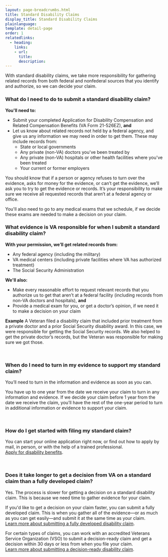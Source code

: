 ```yaml
---
layout: page-breadcrumbs.html
title: Standard Disability Claims
display_title: Standard Disability Claims
plainlanguage: 
template: detail-page
order: 1
relatedlinks:
  - heading: 
    links:
    - url: 
      title: 
      description: 
---
```

<div itemprop="description" class="va-introtext">
  
With standard disability claims, we take more responsibility for gathering related records from both federal and nonfederal sources that you identify and authorize, so we can decide your claim.

</div>

<div class="feature" markdown="0" itemscope itemtype="http://schema.org/Question">

<h3 itemprop="name">What do I need to do to submit a standard disability claim?</h3>
<div itemprop="acceptedAnswer" itemscope itemtype="http://schema.org/Answer">
<div itemprop="text">

**You'll need to:**
- Submit your completed Application for Disability Compensation and Related Compensation Benefits (VA Form 21-526EZ), **and**
- Let us know about related records not held by a federal agency, and give us any information we may need in order to get them. These may include records from:
  - State or local governments
  - Any private (non-VA) doctors you've been treated by
  - Any private (non-VA) hospitals or other health facilities where you've been treated
  - Your current or former employers
  
You should know that if a person or agency refuses to turn over the evidence, asks for money for the evidence, or can’t get the evidence, we’ll ask you to try to get the evidence or records. It’s your responsibility to make sure we receive all requested records that aren’t at a federal agency or office.

You'll also need to go to any medical exams that we schedule, if we decide these exams are needed to make a decision on your claim.

</div>
</div>

### What evidence is VA responsible for when I submit a standard disability claim?

**With your permission, we’ll get related records from:**
- Any federal agency (including the military)
- VA medical centers (including private facilities where VA has authorized treatment)
- The Social Security Administration

**We'll also:**
- Make every reasonable effort to request relevant records that you authorize us to get that aren’t at a federal facility (including records from non-VA doctors and hospitals), **and**
- Provide a medical exam for you, or get a doctor’s opinion, if we need it to make a decision on your claim

**Example**
A Veteran filed a disability claim that included prior treatment from a private doctor and a prior Social Security disability award. In this case, we were responsible for getting the Social Security records. We also helped to get the private doctor’s records, but the Veteran was responsible for making sure we got those.

<br>

### When do I need to turn in my evidence to support my standard claim?

You’ll need to turn in the information and evidence as soon as you can.

You have up to one year from the date we receive your claim to turn in any information and evidence. If we decide your claim before 1 year from the date we receive the claim, you’ll have the rest of the one-year period to turn in additional information or evidence to support your claim.

<br>

### How do I get started with filing my standard claim?

You can start your online application right now, or find out how to apply by mail, in person, or with the help of a trained professional. <br>
[Apply for disability benefits](/disability-benefits/apply/).

<br>

### Does it take longer to get a decision from VA on a standard claim than a fully developed claim?

Yes. The process is slower for getting a decision on a standard disability claim. This is because we need time to gather evidence for your claim. 

If you'd like to get a decision on your claim faster, you can submit a fully developed claim. This is when you gather all of the evidence—or as much as you can get easily—and submit it at the same time as your claim. <br>
[Learn more about submitting a fully developed disability claim](/disability-benefits/apply/evidence/fully-developed-disability-claim/).

For certain types of claims, you can work with an accredited Veterans Service Organization (VSO) to submit a decision-ready claim and get a decision within 30 days or less from when you file your claim.<br>
[Learn more about submitting a decision-ready disability claim](/disability-benefits/apply/decision-ready-claims/).
